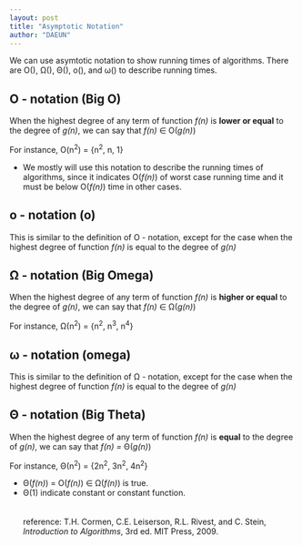 ```yaml
---
layout: post
title: "Asymptotic Notation"
author: "DAEUN"
---
```


We can use asymtotic notation to show running times of algorithms. There are O(), &Omega;(), &Theta;(), o(), and &omega;() to describe running times.

## O - notation (Big O)
When the highest degree of any term of function _f(n)_ is **lower or equal** to the degree of _g(n)_, we can say that _f(n)_ &isin; O(_g(n)_)

For instance, O(n<sup>2</sup>) = {n<sup>2</sup>, n, 1}

* We mostly will use this notation to describe the running times of algorithms, since it indicates O(_f(n)_) of worst case running time and it must be below O(_f(n)_) time in other cases.

## o - notation (o)
This is similar to the definition of O - notation, except for the case when the highest degree of function _f(n)_ is equal to the degree of _g(n)_

## &Omega; - notation (Big Omega)
When the highest degree of any term of function _f(n)_ is **higher or equal** to the degree of _g(n)_, we can say that _f(n)_ &isin; &Omega;(_g(n)_)

For instance, &Omega;(n<sup>2</sup>) = {n<sup>2</sup>, n<sup>3</sup>, n<sup>4</sup>}

## &omega; - notation (omega)
This is similar to the definition of &Omega; - notation, except for the case when the highest degree of function _f(n)_ is equal to the degree of _g(n)_

## &Theta; - notation (Big Theta)
When the highest degree of any term of function _f(n)_ is **equal** to the degree of _g(n)_, we can say that _f(n) =_ &Theta;(_g(n)_)

For instance, &Theta;(n<sup>2</sup>) = {2n<sup>2</sup>, 3n<sup>2</sup>, 4n<sup>2</sup>}

* &Theta;(_f(n)_) = O(_f(n)_) &isin; &Omega;(_f(n)_) is true.
* &Theta;(1) indicate constant or constant function.
<br><br><br>
reference: T.H. Cormen, C.E. Leiserson, R.L. Rivest, and C. Stein, _Introduction to Algorithms_, 3rd ed. MIT Press, 2009.